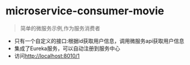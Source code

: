# microservice-consumer-movie

> 简单的微服务示例,作为服务消费者

* 只有一个自定义的接口:根据id获取用户信息，调用微服务api获取用户信息
* 集成了Eureka服务，可以自动注册到服务中心
* 访问[http://localhost:8010/1](http://localhost:8010/1)